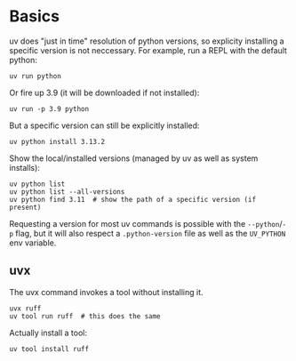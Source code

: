# Basics

uv does "just in time" resolution of python versions, so explicity
installing a specific version is not neccessary. For example, run
a REPL with the default python:

    uv run python

Or fire up 3.9 (it will be downloaded if not installed):

    uv run -p 3.9 python

But a specific version can still be explicitly installed:

    uv python install 3.13.2

Show the local/installed versions (managed by uv as well as system installs):

    uv python list
    uv python list --all-versions
    uv python find 3.11  # show the path of a specific version (if present)

Requesting a version for most uv commands is possible with the `--python`/`-p` flag,
but it will also respect a `.python-version` file as well as the `UV_PYTHON` env
variable.


## uvx

The uvx command invokes a tool without installing it.

    uvx ruff
    uv tool run ruff  # this does the same

Actually install a tool:

    uv tool install ruff

